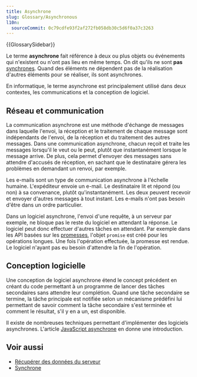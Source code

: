 ```yaml
---
title: Asynchrone
slug: Glossary/Asynchronous
l10n:
  sourceCommit: 0c79cdfe93f2af272fb058db30c5d6f0a37c3263
---
```


{{GlossarySidebar}}

Le terme **asynchrone** fait référence à deux ou plus objets ou événements qui n'existent ou n'ont pas lieu en même temps. On dit qu'ils ne sont **pas** [synchrones](/fr/docs/Glossary/Synchronous). Quand des éléments ne dépendent pas de la réalisation d'autres éléments pour se réaliser, ils sont asynchrones.

En informatique, le terme asynchrone est principalement utilisé dans deux contextes, les communications et la conception de logiciel.

## Réseau et communication

La communication asynchrone est une méthode d'échange de messages dans laquelle l'envoi, la réception et le traitement de chaque message sont indépendants de l'envoi, de la réception et du traitement des autres messages. Dans une communication asynchrone, chacun reçoit et traite les messages lorsqu'il le veut ou le peut, plutôt que instantanément lorsque le message arrive. De plus, cela permet d'envoyer des messages sans attendre d'accusés de réception, en sachant que le destinataire gérera les problèmes en demandant un renvoi, par exemple.

Les e-mails sont un type de communication asynchrone à l'échelle humaine. L'expéditeur envoie un e-mail. Le destinataire lit et répond (ou non) à sa convenance, plutôt qu'instantanément. Les deux peuvent recevoir et envoyer d'autres messages à tout instant. Les e-mails n'ont pas besoin d'être dans un ordre particulier.

Dans un logiciel asynchrone, l'envoi d'une requête, à un serveur par exemple, ne bloque pas le reste du logiciel en attendant la réponse. Le logiciel peut donc effectuer d'autres tâches en attendant. Par exemple dans les API basées sur les [promesses](/fr/docs/Web/JavaScript/Reference/Global_Objects/Promise), l'objet `promise` est créé pour les opérations longues. Une fois l'opération effectuée, la promesse est rendue. Le logiciel n'ayant pas eu besoin d'attendre la fin de l'opération.

## Conception logicielle

Une conception de logiciel asynchrone étend le concept précédent en créant du code permettant à un programme de lancer des tâches secondaires sans attendre leur complétion. Quand une tâche secondaire se termine, la tâche principale est notifiée selon un mécanisme prédéfini lui permettant de savoir comment la tâche secondaire s'est terminée et comment le résultat, s'il y en a un, est disponible.

Il existe de nombreuses techniques permettant d'implémenter des logiciels asynchrones. L'article [JavaScript asynchrone](/fr/docs/Learn/JavaScript/Asynchronous) en donne une introduction.

## Voir aussi

- [Récupérer des données du serveur](/fr/docs/Learn/JavaScript/Client-side_web_APIs/Fetching_data)
- [Synchrone](/fr/docs/Glossary/Synchronous)
